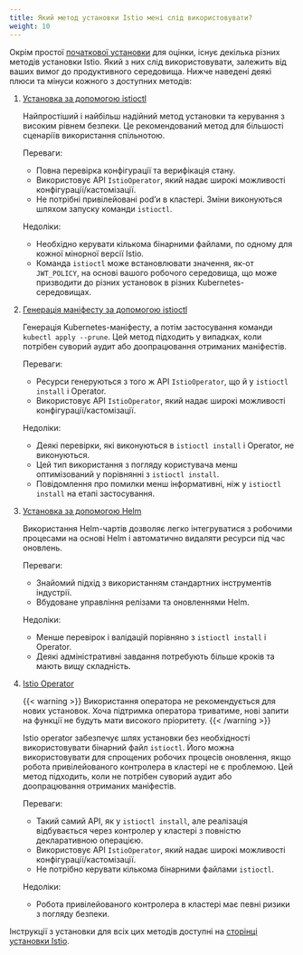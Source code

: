```yaml
---
title: Який метод установки Istio мені слід використовувати?
weight: 10
---
```


Окрім простої [початкової установки](/docs/setup/getting-started) для оцінки, існує декілька різних методів установки Istio. Який з них слід використовувати, залежить від ваших вимог до продуктивного середовища. Нижче наведені деякі плюси та мінуси кожного з доступних методів:

1. [Установка за допомогою istioctl](/docs/setup/install/istioctl/)

    Найпростіший і найбільш надійний метод установки та керування з високим рівнем безпеки. Це рекомендований метод для більшості сценаріїв використання спільнотою.

    Переваги:

    - Повна перевірка конфігурації та верифікація стану.
    - Використовує API `IstioOperator`, який надає широкі можливості конфігурації/кастомізації.
    - Не потрібні привілейовані podʼи в кластері. Зміни виконуються шляхом запуску команди `istioctl`.

    Недоліки:

    - Необхідно керувати кількома бінарними файлами, по одному для кожної мінорної версії Istio.
    - Команда `istioctl` може встановлювати значення, як-от `JWT_POLICY`, на основі вашого робочого середовища, що може призводити до різних установок в різних Kubernetes-середовищах.

1. [Генерація маніфесту за допомогою istioctl](/docs/setup/install/istioctl/#generate-a-manifest-before-installation)

    Генерація Kubernetes-маніфесту, а потім застосування команди `kubectl apply --prune`. Цей метод підходить у випадках, коли потрібен суворий аудит або доопрацювання отриманих маніфестів.

    Переваги:

    - Ресурси генеруються з того ж API `IstioOperator`, що й у `istioctl install` і Operator.
    - Використовує API `IstioOperator`, який надає широкі можливості конфігурації/кастомізації.

    Недоліки:

    - Деякі перевірки, які виконуються в `istioctl install` і Operator, не виконуються.
    - Цей тип використання з погляду користувача менш оптимізований у порівнянні з `istioctl install`.
    - Повідомлення про помилки менш інформативні, ніж у `istioctl install` на етапі застосування.

1. [Установка за допомогою Helm](/docs/setup/install/helm/)

    Використання Helm-чартів дозволяє легко інтегруватися з робочими процесами на основі Helm і автоматично видаляти ресурси під час оновлень.

    Переваги:

    - Знайомий підхід з використанням стандартних інструментів індустрії.
    - Вбудоване управління релізами та оновленнями Helm.

    Недоліки:

    - Менше перевірок і валідацій порівняно з `istioctl install` і Operator.
    - Деякі адміністративні завдання потребують більше кроків та мають вищу складність.

1. [Istio Operator](/docs/setup/install/operator/)

    {{< warning >}}
    Використання оператора не рекомендується для нових установок. Хоча підтримка оператора триватиме, нові запити на функції не будуть мати високого пріоритету.
    {{< /warning >}}

    Istio operator забезпечує шлях установки без необхідності використовувати бінарний файл `istioctl`. Його можна використовувати для спрощених робочих процесів оновлення, якщо робота привілейованого контролера в кластері не є проблемою. Цей метод підходить, коли не потрібен суворий аудит або доопрацювання отриманих маніфестів.

    Переваги:

    - Такий самий API, як у `istioctl install`, але реалізація відбувається через контролер у кластері з повністю декларативною операцією.
    - Використовує API `IstioOperator`, який надає широкі можливості конфігурації/кастомізації.
    - Не потрібно керувати кількома бінарними файлами `istioctl`.

    Недоліки:

    - Робота привілейованого контролера в кластері має певні ризики з погляду безпеки.

Інструкції з установки для всіх цих методів доступні на [сторінці установки Istio](/docs/setup/install).
